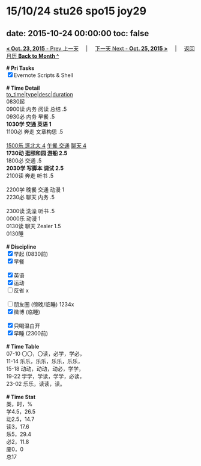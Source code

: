 # 15/10/24 stu26 spo15 joy29

date: 2015-10-24 00:00:00
toc: false
---
[**< Oct. 23, 2015** - Prev 上一天](/lifelogs/2015/10/d23.html) &nbsp; &nbsp; | &nbsp; &nbsp; [下一天 Next - **Oct. 25, 2015 >**](/lifelogs/2015/10/d25.html) &nbsp; &nbsp; |  &nbsp; &nbsp; [返回月历 **Back to Month ^**](/lifelogs/2015/10/index.html)
<br/><div><b># Pri Tasks</b></div><div><input checked="true" type="checkbox"/>Evernote Scripts &amp; Shell</div><div><br/></div><div><b># Time Detail</b></div><div><u>to_time|type|desc|duration</u></div><div>0830起</div><div>0900读 内务 阅读 总结 .5</div><div>0930必 内务 早餐 .5</div><div><b>1030学 交通 英语 1</b></div><div>1100必 奔走 文章构思 .5</div><div><br/></div><div><u>1500乐 逛北大 4</u> <u>午餐 交通</u> <u>聊天 4</u></div><div><b>1730动 逛颐和园 游船 2.5</b></div><div>1800必 交通 .5</div><div><b>2030学 写脚本 调试 2.5</b></div><div>2100读 奔走 听书 .5</div><div><br/></div><div>2200学 晚餐 交通 动漫 1</div><div>2230必 聊天 内务 .5</div><div><br/></div><div>2300读 洗澡 听书 .5</div><div>0000乐 动漫 1</div><div>0130读 聊天 Zealer 1.5</div><div>0130睡</div><div><br/></div><div><b># Discipline</b></div><div><input checked="true" type="checkbox"/>早起 (0830前)</div><div><input checked="true" type="checkbox"/>早餐</div><div><br/></div><div><input checked="true" type="checkbox"/>英语</div><div><input checked="true" type="checkbox"/>运动</div><div><input type="checkbox"/>反省 x</div><div><br/></div><div><input type="checkbox"/>朋友圈 (傍晚/临睡) 1234x</div><div><input checked="true" type="checkbox"/>微博 (临睡)</div><div><br/></div><div><input checked="true" type="checkbox"/>只喝温白开</div><div><input checked="true" type="checkbox"/>早睡 (2300前)</div><div><br/></div><div><b># Time Table</b></div><div>07-10 〇〇，〇读，必学，学必，</div><div>11-14 乐乐，乐乐，乐乐，乐乐，</div><div>15-18 动动，动动，动必，学学，</div><div>19-22 学学，学读，学学，必读，</div><div>23-02 乐乐，读读，读。</div><div><br/></div><div><b># Time Stat</b></div><div>类，时，%</div><div>学4.5，26.5</div><div>动2.5，14.7</div><div>读3，17.6</div><div>乐5，29.4</div><div>必2，11.8</div><div>废0，0</div><div>总17</div><div><br/></div><div><br/></div>
